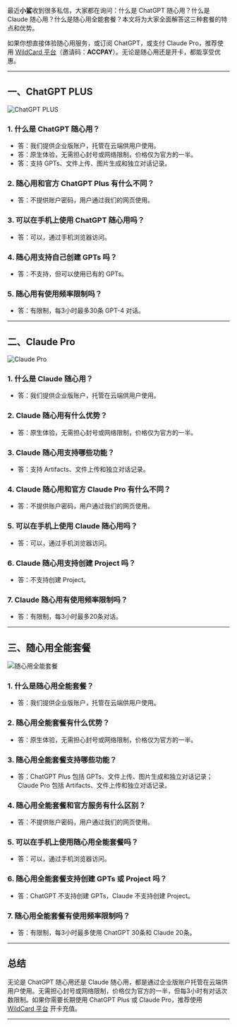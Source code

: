 最近**小鲨**收到很多私信，大家都在询问：什么是 ChatGPT 随心用？什么是 Claude 随心用？什么是随心用全能套餐？本文将为大家全面解答这三种套餐的特点和优势。

如果你想直接体验随心用服务，或订阅 ChatGPT，或支付 Claude Pro，推荐使用 [WildCard 平台](https://bit.ly/bewildcard)（邀请码：**ACCPAY**）。无论是随心用还是开卡，都能享受优惠。

---

## 一、ChatGPT PLUS

![ChatGPT PLUS](https://jjdph.oss-cn-beijing.aliyuncs.com/image-20250905214038123.png)

### 1. 什么是 ChatGPT 随心用？

- 答：我们提供企业版账户，托管在云端供用户使用。
- 答：原生体验，无需担心封号或网络限制，价格仅为官方的一半。
- 答：支持 GPTs、文件上传、图片生成和独立对话记录。

### 2. 随心用和官方 ChatGPT Plus 有什么不同？

- 答：不提供账户密码，用户通过我们的网页使用。

### 3. 可以在手机上使用 ChatGPT 随心用吗？

- 答：可以，通过手机浏览器访问。

### 4. 随心用支持自己创建 GPTs 吗？

- 答：不支持，但可以使用已有的 GPTs。

### 5. 随心用有使用频率限制吗？

- 答：有限制，每3小时最多30条 GPT-4 对话。

---

## 二、Claude Pro

![Claude Pro](https://jjdph.oss-cn-beijing.aliyuncs.com/image-20250905214110032.png)

### 1. 什么是 Claude 随心用？

- 答：我们提供企业版账户，托管在云端供用户使用。

### 2. Claude 随心用有什么优势？

- 答：原生体验，无需担心封号或网络限制，价格仅为官方的一半。

### 3. Claude 随心用支持哪些功能？

- 答：支持 Artifacts、文件上传和独立对话记录。

### 4. Claude 随心用和官方 Claude Pro 有什么不同？

- 答：不提供账户密码，用户通过我们的网页使用。

### 5. 可以在手机上使用 Claude 随心用吗？

- 答：可以，通过手机浏览器访问。

### 6. Claude 随心用支持创建 Project 吗？

- 答：不支持创建 Project。

### 7. Claude 随心用有使用频率限制吗？

- 答：有限制，每3小时最多20条对话。

---

## 三、随心用全能套餐

![随心用全能套餐](https://jjdph.oss-cn-beijing.aliyuncs.com/image-20250905214128076.png)

### 1. 什么是随心用全能套餐？

- 答：我们提供企业版账户，托管在云端供用户使用。

### 2. 随心用全能套餐有什么优势？

- 答：原生体验，无需担心封号或网络限制，价格仅为官方的一半。

### 3. 随心用全能套餐支持哪些功能？

- 答：ChatGPT Plus 包括 GPTs、文件上传、图片生成和独立对话记录；Claude Pro 包括 Artifacts、文件上传和独立对话记录。

### 4. 随心用全能套餐和官方服务有什么区别？

- 答：不提供账户密码，用户通过我们的网页使用。

### 5. 可以在手机上使用随心用全能套餐吗？

- 答：可以，通过手机浏览器访问。

### 6. 随心用全能套餐支持创建 GPTs 或 Project 吗？

- 答：ChatGPT 不支持创建 GPTs，Claude 不支持创建 Project。

### 7. 随心用全能套餐有使用频率限制吗？

- 答：有限制，每3小时最多使用 ChatGPT 30条和 Claude 20条。

---

## 总结

无论是 ChatGPT 随心用还是 Claude 随心用，都是通过企业版账户托管在云端供用户使用。无需担心封号或网络限制，价格仅为官方的一半，但每3小时有对话次数限制。如果你需要长期使用 ChatGPT Plus 或 Claude Pro，推荐使用 [WildCard 平台](https://bit.ly/bewildcard) 开卡充值。

---
